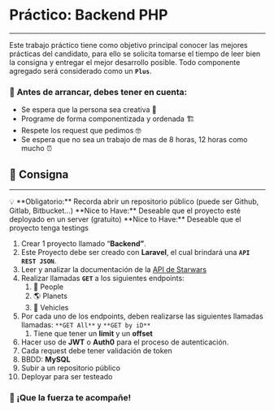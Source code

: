 # Práctico: Backend PHP

---

Este trabajo práctico tiene como objetivo principal conocer las mejores prácticas del candidato, para ello se solicita tomarse el tiempo de leer bien la consigna y entregar el mejor desarrollo posible. Todo componente agregado será considerado como un **`Plus`**.

### 🤔 **Antes de arrancar, debes tener en cuenta:**

- Se espera que la persona sea creativa 🎨
- Programe de forma componentizada y ordenada 🏗️
- Respete los request que pedimos 🤓
- Se espera que no sea un trabajo de mas de 8 horas, 12 horas como mucho ⏰

## 📝 Consigna

---

<aside>
💡 **Obligatorio:** Recorda abrir un repositorio público (puede ser Github, Gitlab, Bitbucket…) 
**Nice to Have:** Deseable que el proyecto esté deployado en un server (gratuito)
**Nice to Have:** Deseable que el proyecto tenga testings

</aside>

1. Crear 1 proyecto llamado “**Backend”**.
2. Este Proyecto debe ser creado con **Laravel**, el cual brindará una **`API REST JSON`**.
3. Leer y analizar la documentación de la [API de Starwars](https://swapi.dev/)
4. Realizar llamadas **`GET`** a los siguientes endpoints:
    1. 👤 People
    2. 🌎 Planets
    3. 🚀 Vehicles
5. Por cada uno de los endpoints, deben realizarse las siguientes llamadas llamadas: `**GET All**` y `**GET by iD**`
    1. Tiene que tener un **limit** y un **offset**
6. Hacer uso de **JWT** o **Auth0** para el proceso de autenticación.
7. Cada request debe tener validación de token
8. BBDD: **MySQL**
9. Subir a un repositorio público
10. Deployar para ser testeado

### 💪 ¡Que la fuerza te acompañe!
